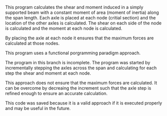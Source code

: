 
This program calculates the shear and moment induced in a simply supported beam
with a constant moment of area (moment of inertia) along the span length. Each
axle is placed at each node (critial section) and the location of the other axles
is calculated. The shear on each side of the node is calculated and the moment at each node is
calculated. 

By placing the axle at each node it ensures that the maximum forces are
calculated at those nodes. 

This program uses a functional porgramming paradigm approach. 

The program in this branch is incomplete. The program was started by
incrementally stepping the axles across the span and calculating for each step
the shear and moment at each node. 

This approach does not ensure that the maximum forces are calculated. It can be
overcome by decreaing the increment such that the axle step is refined enough to
ensure an accurate calculation. 

This code was saved because it is a valid approach if it is executed properly
and may be useful in the future.
